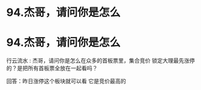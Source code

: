 # 94.杰哥，请问你是怎么

# 94.杰哥，请问你是怎么

行云流水 : 杰哥，请问你是怎么在众多的首板票里，集合竞价 锁定大理最先涨停的？是把所有首板票全放在一起看吗？

回答：昨日涨停这个板块就可以看 它是竞价最高的
